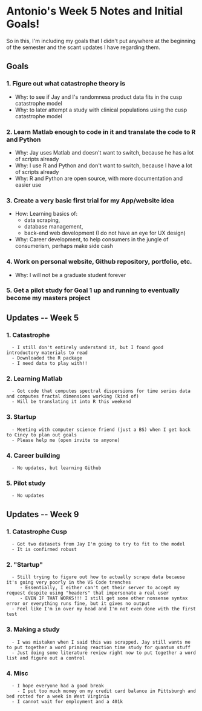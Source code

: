 # Antonio's Week 5 Notes and Initial Goals!
So in this, I'm including my goals that I didn't put anywhere at the beginning of the semester and the scant updates I have regarding them.

## Goals
### 1. Figure out what catastrophe theory is
  - Why: to see if Jay and I's randomness product data fits in the cusp catastrophe model
  - Why: to later attempt a study with clinical populations using the cusp catastrophe model
### 2. Learn Matlab enough to code in it and translate the code to R and Python
  - Why: Jay uses Matlab and doesn't want to switch, because he has a lot of scripts already
  - Why: I use R and Python and don't want to switch, because I have a lot of scripts already
  - Why: R and Python are open source, with more documentation and easier use
### 3. Create a very basic first trial for my App/website idea
  - How: Learning basics of:
    - data scraping,
    - database management,
    - back-end web development (I do not have an eye for UX design)
  - Why: Career development, to help consumers in the jungle of consumerism, perhaps make side cash
### 4. Work on personal website, Github repository, portfolio, etc.
  - Why: I will not be a graduate student forever
### 5. Get a pilot study for Goal 1 up and running to eventually become my masters project

## Updates -- Week 5
### 1. Catastrophe
      - I still don't entirely understand it, but I found good introductory materials to read
      - Downloaded the R package
      - I need data to play with!!
### 2. Learning Matlab
      - Got code that computes spectral dispersions for time series data and computes fractal dimensions working (kind of)
      - Will be translating it into R this weekend
### 3. Startup
      - Meeting with computer science friend (just a BS) when I get back to Cincy to plan out goals
      - Please help me (open invite to anyone)
### 4. Career building
      - No updates, but learning Github
### 5. Pilot study
      - No updates

## Updates -- Week 9
### 1. Catastrophe Cusp 
      - Got two datasets from Jay I'm going to try to fit to the model
      - It is confirmed robust
### 2. "Startup" 
      - Still trying to figure out how to actually scrape data because it's going very poorly in the VS Code trenches
         - Essentially, I either can't get their server to accept my request despite using "headers" that impersonate a real user
         - EVEN IF THAT WORKS!!! I still get some other nonsense syntax error or everything runs fine, but it gives no output
      - Feel like I'm in over my head and I'm not even done with the first test
### 3. Making a study
      - I was mistaken when I said this was scrapped. Jay still wants me to put together a word priming reaction time study for quantum stuff
      - Just doing some literature review right now to put together a word list and figure out a control
### 4. Misc
      - I hope everyone had a good break
        - I put too much money on my credit card balance in Pittsburgh and bed rotted for a week in West Virginia
      - I cannot wait for employment and a 401k
